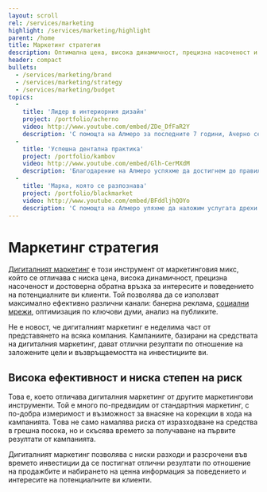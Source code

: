 ```yaml
---
layout: scroll
rel: /services/marketing
highlight: /services/marketing/highlight
parent: /home
title: Маркетинг стратегия
description: Оптимална цена, висока динамичност, прецизна насоченост и достоверна обратна връзка.
header: compact
bullets:
  - /services/marketing/brand
  - /services/marketing/strategy
  - /services/marketing/budget
topics:
  -
    title: 'Лидер в интериорния дизайн'
    project: /portfolio/acherno
    video: http://www.youtube.com/embed/ZDe_DfFaR2Y
    description: 'С помощта на Алмеро за последните 7 години, Ачерно се превърна в една от най-големите фирми за интериорен дизайн в България.'
  -
    title: 'Успешна дентална практика'
    project: /portfolio/kambov
    video: http://www.youtube.com/embed/Glh-CerMXdM
    description: 'Благодарение на Алмеро успяхме да достигнем до правилните пациенти и да развием и разширим зъболекарскта практика.'
  -
    title: 'Марка, която се разпознава'
    project: /portfolio/blackmarket
    video: http://www.youtube.com/embed/BFddljhQOYo
    description: 'С помощта на Алмеро упяхме да наложим услугата дрехи по поръчка и да направим Black Market марка, която хората разпознават и търсят.'
---
```

# Маркетинг стратегия
[Дигиталният маркетинг](./../бизнес-развитие/ачерно/дигитален-маркетинг.html) е този инструмент от маркетинговия микс, който се отличава с ниска цена, висока динамичност, прецизна насоченост и достоверна обратна връзка за интересите и поведението на потенциалните ви клиенти. Той позволява да се използват максимално ефективно различни канали: банерна реклама, [социални мрежи](./социални-мрежи.html), оптимизация по ключови думи, анализ на публиките.

Не е новост, че дигиталният маркетинг е неделима част от представянето на всяка компания. Кампаниите, базирани на средствата на дигиталния маркетинг, дават отлични резултати по отношение на заложените цели и възвръщаемостта на инвестициите ви.

## Висока ефективност и ниска степен на риск
Това е, което отличава дигиталния маркетинг от другите маркетингови инструменти. Той е много по-предвидим от стандартния маркетинг, с по-добра измеримост и възможност за внасяне на корекции в хода на кампанията. Tова не само намалява риска от изразходване на средства в грешна посока, но и скъсява времето за получаване на първите резултати от кампанията.

Дигиталният маркетинг позволява с ниски разходи и разсрочени във времето инвестиции да се постигнат отлични резултати по отношение на продажбите и набирането на ценна информация за поведението и интересите на потенциалните ви клиенти.
